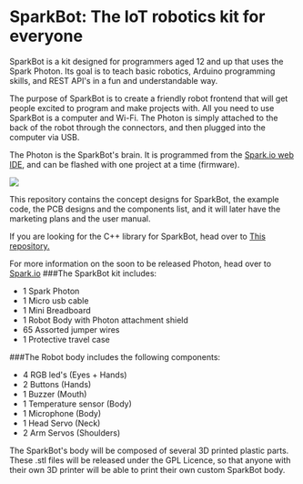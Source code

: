 # SparkBot: The IoT robotics kit for everyone
SparkBot is a kit designed for programmers aged 12 and up that uses the Spark Photon.  Its goal is to teach basic robotics, Arduino programming skills, and REST API's in a fun and understandable way.

The purpose of SparkBot is to create a friendly robot frontend that will get people excited to program and make projects with.  All you need to use SparkBot is a computer and Wi-Fi.  The Photon is simply attached to the back of the robot through the connectors, and then plugged into the computer via USB.

The Photon is the SparkBot's brain.  It is programmed from the <a href="https://build.spark.io/">Spark.io web IDE</a>, and can be flashed with one project at a time (firmware).

<img src="http://i.imgur.com/9COu0RM.jpg">

This repository contains the concept designs for SparkBot, the example code, the PCB designs and the components list, and it will later have the marketing plans and the user manual.

If you are looking for the C++ library for SparkBot, head  over to <a href="https://github.com/nrobinson2000/sparkbot-default">This repository.</a>

For more information on the soon to be released Photon, head over to <a href="https://store.spark.io/?product=spark-photon">Spark.io</a>
###The SparkBot kit includes:
* 1 Spark Photon
* 1 Micro usb cable
* 1 Mini Breadboard  
* 1 Robot Body with Photon attachment shield
* 65 Assorted jumper wires
* 1 Protective travel case

###The Robot body includes the following components:
* 4 RGB led's (Eyes + Hands)
* 2 Buttons (Hands)
* 1 Buzzer (Mouth)
* 1 Temperature sensor (Body)
* 1 Microphone (Body)
* 1 Head Servo (Neck)
* 2 Arm Servos (Shoulders)

The SparkBot's body will be composed of several 3D printed plastic parts.  These .stl files will be released under the GPL Licence, so that anyone with their own 3D printer will be able to print their own custom SparkBot body.


